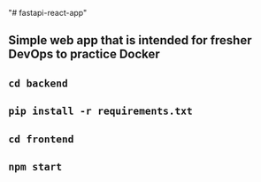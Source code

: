 "# fastapi-react-app" 
## Simple web app that is intended for fresher DevOps to practice Docker

## ```cd backend```
## ```pip install -r requirements.txt```

## ```cd frontend```
## ```npm start```

